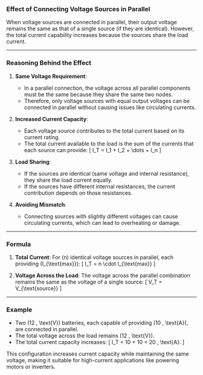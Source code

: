### Effect of Connecting Voltage Sources in Parallel

When voltage sources are connected in parallel, their output voltage remains the same as that of a single source (if they are identical). However, the total current capability increases because the sources share the load current.

---

### Reasoning Behind the Effect

1. **Same Voltage Requirement**:
   - In a parallel connection, the voltage across all parallel components must be the same because they share the same two nodes.
   - Therefore, only voltage sources with equal output voltages can be connected in parallel without causing issues like circulating currents.

2. **Increased Current Capacity**:
   - Each voltage source contributes to the total current based on its current rating.
   - The total current available to the load is the sum of the currents that each source can provide:
     \[
     I_T = I_1 + I_2 + \dots + I_n
     \]

3. **Load Sharing**:
   - If the sources are identical (same voltage and internal resistance), they share the load current equally.
   - If the sources have different internal resistances, the current contribution depends on those resistances.

4. **Avoiding Mismatch**:
   - Connecting sources with slightly different voltages can cause circulating currents, which can lead to overheating or damage.

---

### Formula

1. **Total Current**:
   For \(n\) identical voltage sources in parallel, each providing \(I_{\text{max}}\):
   \[
   I_T = n \cdot I_{\text{max}}
   \]

2. **Voltage Across the Load**:
   The voltage across the parallel combination remains the same as the voltage of a single source:
   \[
   V_T = V_{\text{source}}
   \]

---

### Example

- Two \(12 \, \text{V}\) batteries, each capable of providing \(10 \, \text{A}\), are connected in parallel.
- The total voltage across the load remains \(12 \, \text{V}\).
- The total current capacity increases:
  \[
  I_T = 10 + 10 = 20 \, \text{A}.
  \]

This configuration increases current capacity while maintaining the same voltage, making it suitable for high-current applications like powering motors or inverters.
